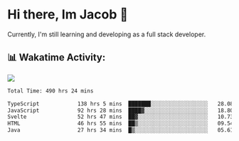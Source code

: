 # Hi there, Im Jacob 👋
Currently, I'm still learning and developing as a full stack developer.

## 📊 Wakatime Activity:

![](https://wakatime.com/share/@bfeff6fe-7f39-433c-bc17-53e716b9a274/c1084c79-5b1a-4658-a9e1-8a8ffabbc873.svg)

<!--START_SECTION:waka-->

```txt
Total Time: 490 hrs 24 mins

TypeScript            138 hrs 5 mins  ███████░░░░░░░░░░░░░░░░░░   28.08 %
JavaScript            92 hrs 28 mins  ████▓░░░░░░░░░░░░░░░░░░░░   18.80 %
Svelte                52 hrs 47 mins  ██▓░░░░░░░░░░░░░░░░░░░░░░   10.73 %
HTML                  46 hrs 55 mins  ██▒░░░░░░░░░░░░░░░░░░░░░░   09.54 %
Java                  27 hrs 34 mins  █▒░░░░░░░░░░░░░░░░░░░░░░░   05.61 %
```

<!--END_SECTION:waka-->
